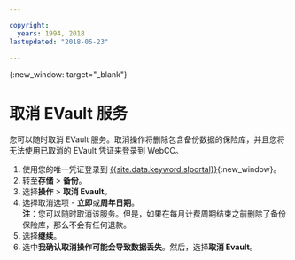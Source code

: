 ```yaml
---

copyright:
  years: 1994, 2018
lastupdated: "2018-05-23"

---
```

{:new_window: target="_blank"}

# 取消 EVault 服务

您可以随时取消 EVault 服务。取消操作将删除包含备份数据的保险库，并且您将无法使用已取消的 EVault 凭证来登录到 WebCC。

1. 使用您的唯一凭证登录到 [{{site.data.keyword.slportal}}](https://control.softlayer.com/){:new_window}。
2. 转至**存储** > **备份**。 
2. 选择**操作** > **取消 Evault**。
3. 选择取消选项 - **立即**或**周年日期**。<br/> **注**：您可以随时取消该服务。但是，如果在每月计费周期结束之前删除了备份保险库，那么不会有任何退款。
4. 选择**继续**。
4. 选中**我确认取消操作可能会导致数据丢失**。然后，选择**取消 Evault**。


